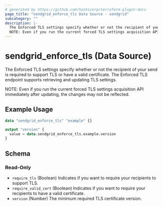 ```yaml
---
# generated by https://github.com/hashicorp/terraform-plugin-docs
page_title: "sendgrid_enforce_tls Data Source - sendgrid"
subcategory: ""
description: |-
  The Enforced TLS settings specify whether or not the recipient of your send is required to support TLS or have a valid certificate. The Enforced TLS endpoint supports retrieving and updating TLS settings.
  NOTE: Even if you run the current forced TLS settings acquisition API immediately after updating, the changes may not be reflected.
---
```


# sendgrid_enforce_tls (Data Source)

The Enforced TLS settings specify whether or not the recipient of your send is required to support TLS or have a valid certificate. The Enforced TLS endpoint supports retrieving and updating TLS settings.

NOTE: Even if you run the current forced TLS settings acquisition API immediately after updating, the changes may not be reflected.

## Example Usage

```terraform
data "sendgrid_enforce_tls" "example" {}

output "version" {
  value = data.sendgrid_enforce_tls.example.version
}
```

<!-- schema generated by tfplugindocs -->
## Schema

### Read-Only

- `require_tls` (Boolean) Indicates if you want to require your recipients to support TLS.
- `require_valid_cert` (Boolean) Indicates if you want to require your recipients to have a valid certificate.
- `version` (Number) The minimum required TLS certificate version.
